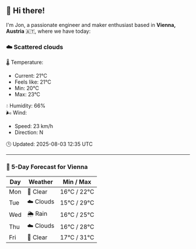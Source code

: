 ## 👋 Hi there!

I'm Jon, a passionate engineer and maker enthusiast based in **Vienna, Austria** 🇦🇹, where we have today:

### ☁️ Scattered clouds 

🌡️ Temperature: 
* Current: 21°C
* Feels like: 21°C
* Min: 20°C 
* Max: 23°C  

💧 Humidity: 66%  
🌬️ Wind: 
* Speed: 23 km/h 
* Direction: N  

🕒 Updated: 2025-08-03 12:35 UTC

---

### 📅 5-Day Forecast for Vienna

| Day | Weather | Min / Max |
|-----|---------|------------|
| Mon | 🌙 Clear | 16°C / 22°C |
| Tue | ☁️ Clouds | 15°C / 29°C |
| Wed | 🌦️ Rain | 16°C / 25°C |
| Thu | ☁️ Clouds | 16°C / 28°C |
| Fri | 🌙 Clear | 17°C / 31°C |
